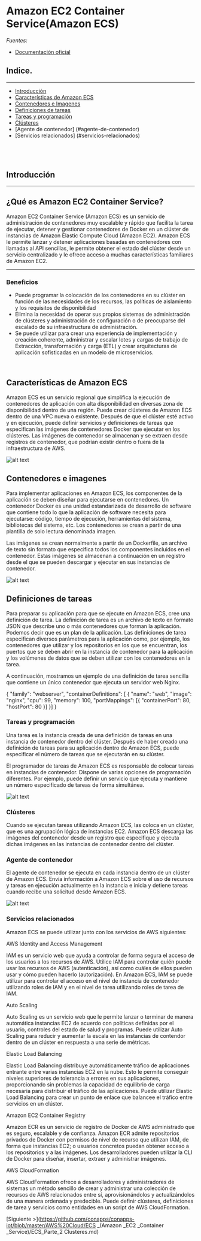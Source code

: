 Amazon EC2 Container Service(Amazon ECS)
===

*Fuentes:*
- [Documentación oficial](http://docs.aws.amazon.com/es_es/AmazonECS/latest/developerguide/Welcome.html)




## Indice.
---
- [Introducción](#introducción)
- [Características de Amazon ECS](#características-de-amazon-ecs)
- [Contenedores e Imagenes](#contenedores-e-imagenes)
- [Definiciones de tareas](#definiciones-de-tareas)
- [Tareas y programación](#tareas-y-programación)
- [Clústeres](#clústeres)
- [Agente de contenedor] (#agente-de-contenedor)
- [Servicios relacionados] (#servicios-relacionados)


&nbsp;
---
## Introducción ##
---
¿Qué es Amazon EC2 Container Service?   
---
Amazon EC2 Container Service (Amazon ECS) es un servicio de administración de contenedores muy escalable y rápido que facilita la tarea de ejecutar, detener y gestionar contenedores de Docker en un clúster de instancias de Amazon Elastic Compute Cloud (Amazon EC2).
Amazon ECS le permite lanzar y detener aplicaciones basadas en contenedores con llamadas al API sencillas, le permite obtener el estado del clúster desde un servicio centralizado y le ofrece acceso a muchas características familiares de Amazon EC2.
***************

### Beneficios
* Puede programar la colocación de los contenedores en su clúster en función de las necesidades de los recursos, las políticas de aislamiento y los requisitos de disponibilidad
* Elimina la necesidad de operar sus propios sistemas de administración de clústeres y administración de configuración o de preocuparse del escalado de su infraestructura de administración.
* Se puede utilizar para crear una experiencia de implementación y creación coherente, administrar y escalar lotes y cargas de trabajo de Extracción, transformación y carga (ETL) y crear arquitecturas de aplicación sofisticadas en un modelo de microservicios.


&nbsp;
## Características de Amazon ECS

Amazon ECS es un servicio regional que simplifica la ejecución de contenedores de aplicación con alta disponibilidad en diversas zona de disponibilidad dentro de una región. Puede crear clústeres de Amazon ECS dentro de una VPC nueva o existente.
Después de que el clúster esté activo y en ejecución, puede definir servicios y definiciones de tareas que especifican las imágenes de contenedores Docker que ejecutar en los clústeres. Las imágenes de contenedor se almacenan y se extraen desde registros de contenedor, que podrían existir dentro o fuera de la infraestructura de AWS.


![alt text](./images/overview.png)


## Contenedores e imagenes

Para implementar aplicaciones en Amazon ECS, los componentes de la aplicación se deben diseñar para ejecutarse en contenedores. Un contenedor Docker es una unidad estandarizada de desarrollo de software que contiene todo lo que la aplicación de software necesita para ejecutarse: código, tiempo de ejecución, herramientas del sistema, bibliotecas del sistema, etc. Los contenedores se crean a partir de una plantilla de solo lectura denominada imagen.

Las imágenes se crean normalmente a partir de un Dockerfile, un archivo de texto sin formato que especifica todos los componentes incluidos en el contenedor. Estas imágenes se almacenan a continuación en un registro desde el que se pueden descargar y ejecutar en sus instancias de contenedor. 


![alt text](./images/overview-containers.png)


## Definiciones de tareas

Para preparar su aplicación para que se ejecute en Amazon ECS, cree una definición de tarea. La definición de tarea es un archivo de texto en formato JSON que describe uno o más contenedores que forman la aplicación. Podemos decir que es un plan de la aplicación. Las definiciones de tarea especifican diversos parámetros para la aplicación como, por ejemplo, los contenedores que utilizar y los repositorios en los que se encuentran, los puertos que se deben abrir en la instancia de contenedor para la aplicación y los volúmenes de datos que se deben utilizar con los contenedores en la tarea.

A continuación, mostramos un ejemplo de una definición de tarea sencilla que contiene un único contenedor que ejecuta un servidor web Nginx. 

{
      "family": "webserver",
      "containerDefinitions": [
      {
              "name": "web",
              "image": "nginx",
              "cpu": 99,
              "memory": 100,
              "portMappings": [{
                      "containerPort": 80,
                      "hostPort": 80
              }]
      }]
}



### Tareas y programación


Una tarea es la instancia creada de una definición de tareas en una instancia de contenedor dentro del clúster. Después de haber creado una definición de tareas para su aplicación dentro de Amazon ECS, puede especificar el número de tareas que se ejecutarán en su clúster.

El programador de tareas de Amazon ECS es responsable de colocar tareas en instancias de contenedor. Dispone de varias opciones de programación diferentes. Por ejemplo, puede definir un servicio que ejecuta y mantiene un número especificado de tareas de forma simultánea.


![alt text](./images/overview-service.png)

### Clústeres

Cuando se ejecutan tareas utilizando Amazon ECS, las coloca en un clúster, que es una agrupación lógica de instancias EC2. Amazon ECS descarga las imágenes del contenedor desde un registro que especifique y ejecuta dichas imágenes en las instancias de contenedor dentro del clúster.

### Agente de contenedor

El agente de contenedor se ejecuta en cada instancia dentro de un clúster de Amazon ECS. Envía información a Amazon ECS sobre el uso de recursos y tareas en ejecución actualmente en la instancia e inicia y detiene tareas cuando recibe una solicitud desde Amazon ECS.

![alt text](./images/overview-clusteragent.png)


### Servicios relacionados

Amazon ECS se puede utilizar junto con los servicios de AWS siguientes:

  AWS Identity and Access Management
  
IAM es un servicio web que ayuda a controlar de forma segura el acceso de los usuarios a los recursos de AWS. Utilice IAM para controlar quién puede usar los recursos de AWS (autenticación), así como cuáles de ellos pueden usar y cómo pueden hacerlo (autorización). En Amazon ECS, IAM se puede utilizar para controlar el acceso en el nivel de instancia de contenedor utilizando roles de IAM y en el nivel de tarea utilizando roles de tarea de IAM.
  
  Auto Scaling
  
Auto Scaling es un servicio web que le permite lanzar o terminar de manera automática instancias EC2 de acuerdo con políticas definidas por el usuario, controles del estado de salud y programas. Puede utilizar Auto Scaling para reducir y aumentar la escala en las instancias de contendor dentro de un clúster en respuesta a una serie de métricas.

  Elastic Load Balancing
  
Elastic Load Balancing distribuye automáticamente tráfico de aplicaciones entrante entre varias instancias EC2 en la nube. Esto le permite conseguir niveles superiores de tolerancia a errores en sus aplicaciones, proporcionando sin problemas la capacidad de equilibrio de carga necesaria para distribuir el tráfico de las aplicaciones. Puede utilizar Elastic Load Balancing para crear un punto de enlace que balancee el tráfico entre servicios en un clúster.

  Amazon EC2 Container Registry

Amazon ECR es un servicio de registro de Docker de AWS administrado que es seguro, escalable y de confianza. Amazon ECR admite repositorios privados de Docker con permisos de nivel de recurso que utilizan IAM, de forma que instancias EC2; o usuarios concretos puedan obtener acceso a los repositorios y a las imágenes. Los desarrolladores pueden utilizar la CLI de Docker para diseñar, insertar, extraer y administrar imágenes. 


  AWS CloudFormation
  
AWS CloudFormation ofrece a desarrolladores y administradores de sistemas un método sencillo de crear y administrar una colección de recursos de AWS relacionados entre sí, aprovisionándolos y actualizándolos de una manera ordenada y predecible. Puede definir clústeres, definiciones de tarea y servicios como entidades en un script de AWS CloudFormation. 

[Siguiente >](https://github.com/conapps/conapps-iot/blob/master/AWS%20Cloud/ECS _(Amazon _EC2 _Container _Service)/ECS_Parte_2 Clusteres.md)
